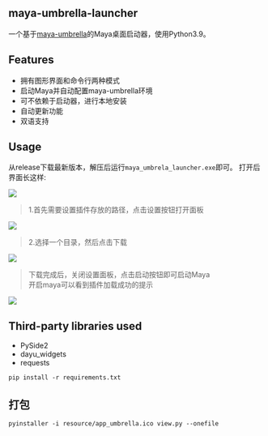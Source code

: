 ## maya-umbrella-launcher

一个基于[maya-umbrella](https://github.com/loonghao/maya_umbrella)的Maya桌面启动器，使用Python3.9。  


## Features
 - 拥有图形界面和命令行两种模式
 - 启动Maya并自动配置maya-umbrella环境
 - 可不依赖于启动器，进行本地安装
 - 自动更新功能
 - 双语支持

## Usage
从release下载最新版本，解压后运行`maya_umbrela_launcher.exe`即可。
打开后界面长这样:

![](https://lingyunfx-1259219315.cos.ap-beijing.myqcloud.com/pic/20240516235008.png)

> 1.首先需要设置插件存放的路径，点击设置按钮打开面板  

![](https://lingyunfx-1259219315.cos.ap-beijing.myqcloud.com/pic/20240516235150.png)

> 2.选择一个目录，然后点击下载

![](https://lingyunfx-1259219315.cos.ap-beijing.myqcloud.com/pic/20240516235311.png)

> 下载完成后，关闭设置面板，点击启动按钮即可启动Maya  
> 开启maya可以看到插件加载成功的提示

![](https://lingyunfx-1259219315.cos.ap-beijing.myqcloud.com/pic/20240517000016.png)

## Third-party libraries used
 - PySide2
 - dayu_widgets
 - requests

 `pip install -r requirements.txt`
 
## 打包
```shell
pyinstaller -i resource/app_umbrella.ico view.py --onefile
```